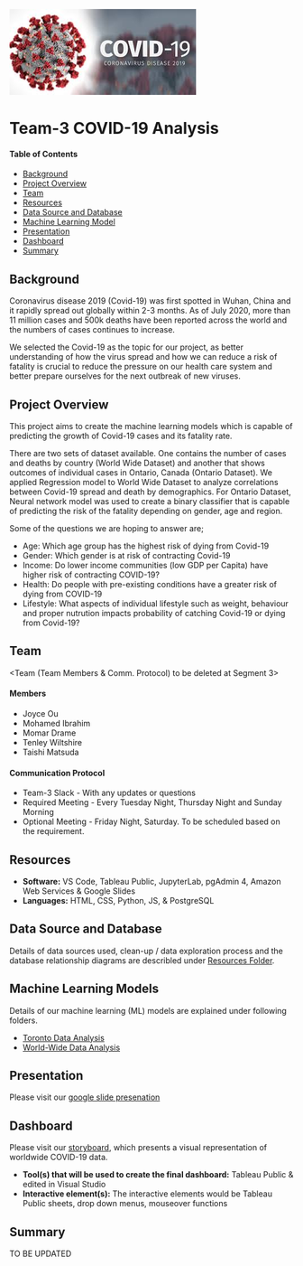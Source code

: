 ![header_pic](images/covid.png)

# Team-3 COVID-19 Analysis 

#### Table of Contents  

* [Background](#Background)
* [Project Overview](#project-overview)
* [Team](#Team)
* [Resources](#resources)
* [Data Source and Database](#Data-Source-and-Database)
* [Machine Learning Model](#Machine-Learning-Models)
* [Presentation](#presentation)
* [Dashboard](#Dashboard)
* [Summary](#summary)

## Background

Coronavirus disease 2019 (Covid-19) was first spotted in Wuhan, China and it rapidly spread out globally within 2-3 months. As of July 2020, more than 11 million cases and 500k deaths have been reported across the world and the numbers of cases continues to increase. 

We selected the Covid-19 as the topic for our project, as better understanding of how the virus spread and how we can reduce a risk of fatality is crucial to reduce the pressure on our health care system and better prepare ourselves for the next outbreak of new viruses.

## Project Overview
This project aims to create the machine learning models which is capable of predicting the growth of Covid-19 cases and its fatality rate.

There are two sets of dataset available. One contains the number of cases and deaths by country (World Wide Dataset) and another that shows outcomes of individual cases in Ontario, Canada (Ontario Dataset).
We applied Regression model to World Wide Dataset to analyze correlations between Covid-19 spread and death by demographics. 
For Ontario Dataset, Neural network model was used to create a binary classifier that is capable of predicting the risk of the fatality depending on gender, age and region.

Some of the questions we are hoping to answer are;
- Age: Which age group has the highest risk of dying from Covid-19
- Gender: Which gender is at risk of contracting Covid-19
- Income: Do lower income communities (low GDP per Capita) have higher risk of contracting COVID-19?
- Health: Do people with pre-existing conditions have a greater risk of dying from COVID-19
- Lifestyle: What aspects of individual lifestyle such as weight, behaviour and proper nutrution impacts probability of catching Covid-19 or dying from Covid-19?

## Team
<Team (Team Members & Comm. Protocol) to be deleted at Segment 3>
#### Members
* Joyce Ou
* Mohamed Ibrahim
* Momar Drame
* Tenley Wiltshire
* Taishi Matsuda

#### Communication Protocol
* Team-3 Slack - With any updates or questions
* Required Meeting - Every Tuesday Night, Thursday Night and Sunday Morning
* Optional Meeting - Friday Night, Saturday. To be scheduled based on the requirement.



## Resources
- **Software:** VS Code, Tableau Public, JupyterLab, pgAdmin 4, Amazon Web Services & Google Slides
- **Languages:** HTML, CSS, Python, JS, & PostgreSQL

## Data Source and Database
Details of data sources used, clean-up / data exploration process and the database relationship diagrams are describled under [Resources Folder](Resources).

## Machine Learning Models
Details of our machine learning (ML) models are explained under following folders.
* [Toronto Data Analysis](ML-Model_Toronto)
* [World-Wide Data Analysis](ML-Model-WorldWide)

## Presentation
Please visit our [google slide presenation](https://docs.google.com/presentation/d/1YYGahoh_9MaWsczrZiGQP4bnX_7asvut2Ps5z8Q_0l4/edit?usp=sharing)


## Dashboard
Please visit our [storyboard](https://docs.google.com/presentation/d/1x-oMJ23XGBqUsFxZntLLpk3-wjCV48IW_VTWXR0NUps/edit?usp=sharing), which presents a visual representation of worldwide COVID-19 data.
- **Tool(s) that will be used to create the final dashboard:** Tableau Public & edited in Visual Studio
- **Interactive element(s):** The interactive elements would be Tableau Public sheets, drop down menus, mouseover functions

## Summary 
TO BE UPDATED
